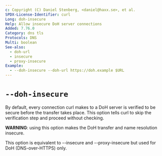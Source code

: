 ```yaml
---
c: Copyright (C) Daniel Stenberg, <daniel@haxx.se>, et al.
SPDX-License-Identifier: curl
Long: doh-insecure
Help: Allow insecure DoH server connections
Added: 7.76.0
Category: dns tls
Protocols: DNS
Multi: boolean
See-also:
  - doh-url
  - insecure
  - proxy-insecure
Example:
  - --doh-insecure --doh-url https://doh.example $URL
---
```


# `--doh-insecure`

By default, every connection curl makes to a DoH server is verified to be
secure before the transfer takes place. This option tells curl to skip the
verification step and proceed without checking.

**WARNING**: using this option makes the DoH transfer and name resolution
insecure.

This option is equivalent to --insecure and --proxy-insecure but used for DoH
(DNS-over-HTTPS) only.
